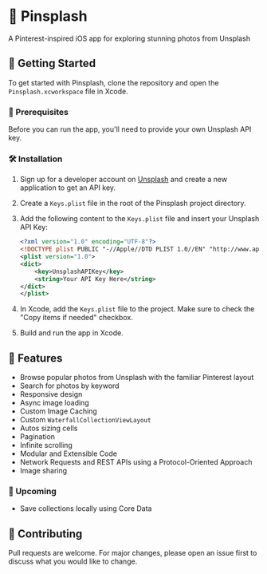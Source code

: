 # 📌 Pinsplash
A Pinterest-inspired iOS app for exploring stunning photos from Unsplash

## 🚀 Getting Started

To get started with Pinsplash, clone the repository and open the `Pinsplash.xcworkspace` file in Xcode. 

### 📝 Prerequisites

Before you can run the app, you'll need to provide your own Unsplash API key.

### 🛠️ Installation

1. Sign up for a developer account on [Unsplash](https://unsplash.com/developers) and create a new application to get an API key.

2. Create a `Keys.plist` file in the root of the Pinsplash project directory.

3. Add the following content to the `Keys.plist` file and insert your Unsplash API Key:

    ```xml
    <?xml version="1.0" encoding="UTF-8"?>
    <!DOCTYPE plist PUBLIC "-//Apple//DTD PLIST 1.0//EN" "http://www.apple.com/DTDs/PropertyList-1.0.dtd">
    <plist version="1.0">
    <dict>
        <key>UnsplashAPIKey</key>
        <string>Your API Key Here</string>
    </dict>
    </plist>
    ```
    
4. In Xcode, add the `Keys.plist` file to the project. Make sure to check the "Copy items if needed" checkbox.

5. Build and run the app in Xcode.

## 🌟 Features

- Browse popular photos from Unsplash with the familiar Pinterest layout
- Search for photos by keyword
- Responsive design
- Async image loading
- Custom Image Caching
- Custom `WaterfallCollectionViewLayout` 
- Autos sizing cells
- Pagination
- Infinite scrolling
- Modular and Extensible Code
- Network Requests and REST APIs using a Protocol-Oriented Approach
- Image sharing

### 👀 Upcoming
- Save collections locally using Core Data

## 👥 Contributing

Pull requests are welcome. For major changes, please open an issue first to discuss what you would like to change.


